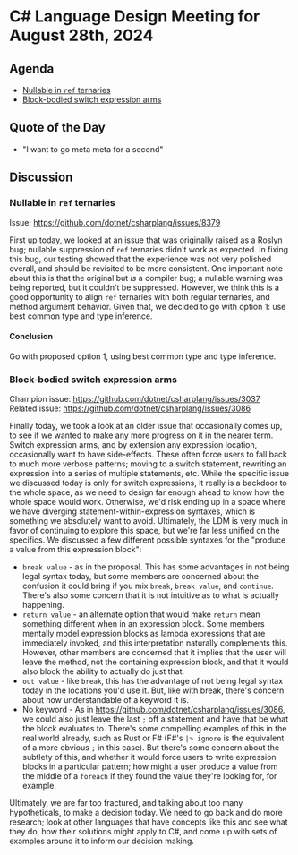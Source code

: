 # C# Language Design Meeting for August 28th, 2024

## Agenda

- [Nullable in `ref` ternaries](#nullable-in-ref-ternaries)
- [Block-bodied switch expression arms](#block-bodied-switch-expression-arms)

## Quote of the Day

- "I want to go meta meta for a second"

## Discussion

### Nullable in `ref` ternaries

Issue: https://github.com/dotnet/csharplang/issues/8379

First up today, we looked at an issue that was originally raised as a Roslyn bug; nullable suppression of `ref` ternaries didn't work as expected. In fixing this bug, our testing showed
that the experience was not very polished overall, and should be revisited to be more consistent. One important note about this is that the original but _is_ a compiler bug; a nullable
warning was being reported, but it couldn't be suppressed. However, we think this is a good opportunity to align `ref` ternaries with both regular ternaries, and method argument behavior.
Given that, we decided to go with option 1: use best common type and type inference.

#### Conclusion

Go with proposed option 1, using best common type and type inference.

### Block-bodied switch expression arms

Champion issue: https://github.com/dotnet/csharplang/issues/3037  
Related issue: https://github.com/dotnet/csharplang/issues/3086

Finally today, we took a look at an older issue that occasionally comes up, to see if we wanted to make any more progress on it in the nearer term. Switch expression arms, and by extension
any expression location, occasionally want to have side-effects. These often force users to fall back to much more verbose patterns; moving to a switch statement, rewriting an expression
into a series of multiple statements, etc. While the specific issue we discussed today is only for switch expressions, it really is a backdoor to the whole space, as we need to design far
enough ahead to know how the whole space would work. Otherwise, we'd risk ending up in a space where we have diverging statement-within-expression syntaxes, which is something we absolutely
want to avoid. Ultimately, the LDM is very much in favor of continuing to explore this space, but we're far less unified on the specifics. We discussed a few different possible syntaxes for
the "produce a value from this expression block":

* `break value` - as in the proposal. This has some advantages in not being legal syntax today, but some members are concerned about the confusion it could bring if you mix `break`, `break value`,
  and `continue`. There's also some concern that it is not intuitive as to what is actually happening.
* `return value` - an alternate option that would make `return` mean something different when in an expression block. Some members mentally model expression blocks as lambda expressions that
  are immediately invoked, and this interpretation naturally complements this. However, other members are concerned that it implies that the user will leave the method, not the containing
  expression block, and that it would also block the ability to actually do just that.
* `out value` - like `break`, this has the advantage of not being legal syntax today in the locations you'd use it. But, like with break, there's concern about how understandable of a keyword
  it is.
* No keyword - As in https://github.com/dotnet/csharplang/issues/3086, we could also just leave the last `;` off a statement and have that be what the block evaluates to. There's some compelling
  examples of this in the real world already, such as Rust or F# (F#'s `|> ignore` is the equivalent of a more obvious `;` in this case). But there's some concern about the subtlety of this,
  and whether it would force users to write expression blocks in a particular pattern; how might a user produce a value from the middle of a `foreach` if they found the value they're looking
  for, for example.

Ultimately, we are far too fractured, and talking about too many hypotheticals, to make a decision today. We need to go back and do more research; look at other languages that have concepts like
this and see what they do, how their solutions might apply to C#, and come up with sets of examples around it to inform our decision making.
